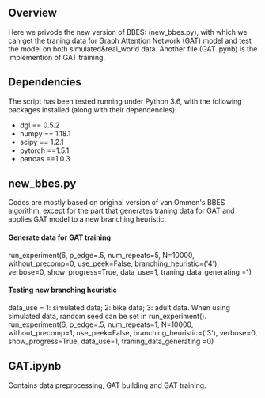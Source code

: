 Overview
--------
Here we privode the new version of BBES: (new_bbes.py), with which we can get the traning data for  Graph Attention Network (GAT) model and test the model on both simulated&real_world data. Another file (GAT.ipynb) is the implemention of GAT training. 

Dependencies
----------
The script has been tested running under Python 3.6, with the following packages installed (along with their dependencies):
* dgl == 0.5.2
* numpy == 1.18.1
* scipy == 1.2.1
* pytorch ==1.5.1
* pandas ==1.0.3


new_bbes.py
-----------
Codes are mostly based on original version of van Ommen's BBES algorithm, except for the part that generates traning data for GAT and applies GAT model to a new branching heuristic. 

#### Generate data for GAT training
run_experiment(6, p_edge=.5, num_repeats=5, N=10000,
                   without_precomp=0, use_peek=False,
                   branching_heuristic=('4'),
                   verbose=0, show_progress=True, data_use=1, traning_data_generating =1)

#### Testing new branching heuristic 
data_use = 1: simulated data; 2: bike data; 3: adult data. When using simulated data, random seed can be set in run_experiment().
run_experiment(6, p_edge=.5, num_repeats=1, N=10000,
                   without_precomp=1, use_peek=False,
                   branching_heuristic=('3'),
                   verbose=0, show_progress=True, data_use=1, traning_data_generating =0)
                   
GAT.ipynb
---------
Contains data preprocessing, GAT building and GAT training. 
